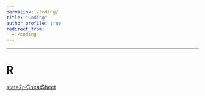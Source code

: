 ```yaml
---
permalink: /coding/
title: "Coding"
author_profile: true
redirect_from: 
  - /coding
---
```


---

# R
[stata2r-CheatSheet](http://xishanyu2.github.io/files/stata2r-CheatSheet.pdf)
